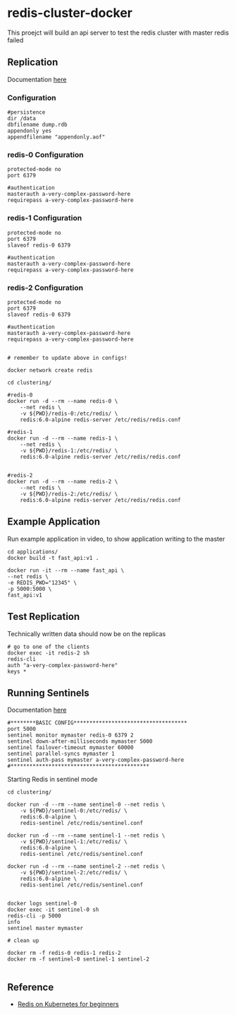 # redis-cluster-docker

This proejct will build an api server to test the redis cluster with master redis failed

## Replication

Documentation [here](https://redis.io/topics/replication)

### Configuration

```
#persistence
dir /data
dbfilename dump.rdb
appendonly yes
appendfilename "appendonly.aof"

```
### redis-0 Configuration

```
protected-mode no
port 6379

#authentication
masterauth a-very-complex-password-here
requirepass a-very-complex-password-here
```
### redis-1 Configuration

```
protected-mode no
port 6379
slaveof redis-0 6379

#authentication
masterauth a-very-complex-password-here
requirepass a-very-complex-password-here

```
### redis-2 Configuration

```
protected-mode no
port 6379
slaveof redis-0 6379

#authentication
masterauth a-very-complex-password-here
requirepass a-very-complex-password-here

```

```

# remember to update above in configs!

docker network create redis

cd clustering/

#redis-0
docker run -d --rm --name redis-0 \
    --net redis \
    -v ${PWD}/redis-0:/etc/redis/ \
    redis:6.0-alpine redis-server /etc/redis/redis.conf

#redis-1
docker run -d --rm --name redis-1 \
    --net redis \
    -v ${PWD}/redis-1:/etc/redis/ \
    redis:6.0-alpine redis-server /etc/redis/redis.conf


#redis-2
docker run -d --rm --name redis-2 \
    --net redis \
    -v ${PWD}/redis-2:/etc/redis/ \
    redis:6.0-alpine redis-server /etc/redis/redis.conf

```

## Example Application

Run example application in video, to show application writing to the master

```
cd applications/
docker build -t fast_api:v1 .

docker run -it --rm --name fast_api \
--net redis \
-e REDIS_PWD="12345" \
-p 5000:5000 \
fast_api:v1

```

## Test Replication

Technically written data should now be on the replicas

```
# go to one of the clients
docker exec -it redis-2 sh
redis-cli
auth "a-very-complex-password-here"
keys *

```

## Running Sentinels

Documentation [here](https://redis.io/topics/sentinel)

```
#********BASIC CONFIG************************************
port 5000
sentinel monitor mymaster redis-0 6379 2
sentinel down-after-milliseconds mymaster 5000
sentinel failover-timeout mymaster 60000
sentinel parallel-syncs mymaster 1
sentinel auth-pass mymaster a-very-complex-password-here
#********************************************

```
Starting Redis in sentinel mode

```
cd clustering/

docker run -d --rm --name sentinel-0 --net redis \
    -v ${PWD}/sentinel-0:/etc/redis/ \
    redis:6.0-alpine \
    redis-sentinel /etc/redis/sentinel.conf

docker run -d --rm --name sentinel-1 --net redis \
    -v ${PWD}/sentinel-1:/etc/redis/ \
    redis:6.0-alpine \
    redis-sentinel /etc/redis/sentinel.conf

docker run -d --rm --name sentinel-2 --net redis \
    -v ${PWD}/sentinel-2:/etc/redis/ \
    redis:6.0-alpine \
    redis-sentinel /etc/redis/sentinel.conf


docker logs sentinel-0
docker exec -it sentinel-0 sh
redis-cli -p 5000
info
sentinel master mymaster

# clean up

docker rm -f redis-0 redis-1 redis-2
docker rm -f sentinel-0 sentinel-1 sentinel-2


```


## Reference

- [Redis on Kubernetes for beginners](https://www.youtube.com/watch?v=JmCn7k0PlV4&list=RDCMUCFe9-V_rN9nLqVNiI8Yof3w&start_radio=1&ab_channel=ThatDevOpsGuy)